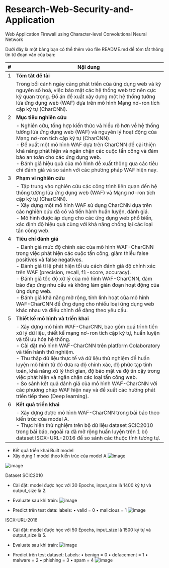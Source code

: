 # Research-Web-Security-and-Application

Web Application Firewall using Character-level Convolutional Neural Network

Dưới đây là một bảng bạn có thể thêm vào file README.md để tóm tắt thông tin từ đoạn văn của bạn:

| **#** | **Nội dung**                              |
|-------|----------------------------------------|
| 1     | **Tóm tắt đề tài**                      |
|       | Trong bối cảnh ngày càng phát triển của ứng dụng web và kỷ nguyên số hoá, việc bảo mật các hệ thống web trở nên cực kỳ quan trọng. Đồ án đề xuất xây dựng một hệ thống tường lửa ứng dụng web (WAF) dựa trên mô hình Mạng nơ-ron tích cập ký tự (CharCNN). |
| 2     | **Mục tiêu nghiên cứu**                 |
|       | - Nghiên cứu, tổng hợp kiến thức và hiểu rõ hơn về hệ thống tường lửa ứng dụng web (WAF) và nguyên lý hoạt động của Mạng nơ-ron tích cập ký tự (CharCNN). <br>- Đề xuất một mô hình WAF dựa trên CharCNN để cải thiện khả năng phát hiện và ngăn chặn các cuộc tấn công và đảm bảo an toàn cho các ứng dụng web. <br>- Đánh giá hiệu quả của mô hình đề xuất thông qua các tiêu chí đánh giá và so sánh với các phương pháp WAF hiện nay. |
| 3     | **Phạm vi nghiên cứu**                   |
|       | - Tập trung vào nghiên cứu các công trình liên quan đến hệ thống tường lửa ứng dụng web (WAF) và Mạng nơ-ron tích cập ký tự (CharCNN). <br>- Xây dựng một mô hình WAF sử dụng CharCNN dựa trên các nghiên cứu đã có và tiến hành huấn luyện, đánh giá. <br>- Mô hình được áp dụng cho các ứng dụng web phổ biến, xác định độ hiệu quả cùng với khả năng chống lại các loại tấn công web. |
| 4     | **Tiêu chí đánh giá**                    |
|       | - Đánh giá mức độ chính xác của mô hình WAF-CharCNN trong việc phát hiện các cuộc tấn công, giảm thiểu false positives và false negatives. <br>- Đánh giá tỉ lệ phát hiện tối ưu cách đánh giá độ chính xác trên WAF (precision, recall, f1-score, accuracy). <br>- Đánh giá tốc độ xử lý của mô hình WAF-CharCNN, đảm bảo đáp ứng nhu cầu và không làm gián đoạn hoạt động của ứng dụng web. <br>- Đánh giá khả năng mở rộng, tính linh hoạt của mô hình WAF-CharCNN để ứng dụng cho nhiều loại ứng dụng web khác nhau và điều chỉnh dễ dàng theo yêu cầu. |
| 5     | **Thiết kế mô hình và triển khai**       |
|       | - Xây dựng mô hình WAF-CharCNN, bao gồm quá trình tiền xử lý dữ liệu, thiết kế mạng nơ-ron tích cập ký tự, huấn luyện và tối ưu hóa hệ thống. <br>- Cài đặt mô hình WAF-CharCNN trên platform Colaboratory và tiến hành thử nghiệm. <br>- Thu thập dữ liệu thực tế và dữ liệu thử nghiệm để huấn luyện mô hình từ đó đưa ra độ chính xác, độ phức tạp tính toán, khả năng xử lý thời gian, độ bảo mật và độ tin cậy trong việc phát hiện và ngăn chặn các loại tấn công web. <br>- So sánh kết quả đánh giá của mô hình WAF-CharCNN với các phương pháp WAF hiện nay và đề xuất các hướng phát triển tiếp theo (Deep learning). |
| 6     | **Kết quả triển khai**                   |
|       | - Xây dựng được mô hình WAF-CharCNN trong bài báo theo kiến trúc của model A. <br>- Thực hiện thử nghiệm trên bộ dữ liệu dataset SCIC2010 trong bài báo, ngoài ra đã mở rộng huấn luyện trên 1 bộ dataset ISCX-URL-2016 để so sánh các thuộc tính tương tự. |






-	Kết quả triển khai 
Built model 
-	Xây dựng 1 model theo kiến trúc của model A 
 ![image](https://github.com/ThangCRND/Research-Web-Security-and-Application/assets/130020047/cda5eb75-bc9b-44e6-8ae2-83f62d80a195)

![image](https://github.com/ThangCRND/Research-Web-Security-and-Application/assets/130020047/d14f8882-d882-4ef7-832f-000f0666e5e5)

 



Dataset SCIC2010
-	Cài đặt: model được học với 30 Epochs, input_size là 1400 ký tự và output_size là 2.

-	Evaluate sau khi train:
 ![image](https://github.com/ThangCRND/Research-Web-Security-and-Application/assets/130020047/a3fc92fd-f963-4073-99ab-11de49fd6c77)


-	Predict trên test data:
labels:
•	valid = 0
•	malicious = 1
 ![image](https://github.com/ThangCRND/Research-Web-Security-and-Application/assets/130020047/f641d212-5146-4c94-a3e8-f82cf50c3970)


ISCX-URL-2016
-	Cài đặt: model được học với 50 Epochs, input_size là 1500 ký tự và output_size là 5.
-	Evaluate sau khi train:
 ![image](https://github.com/ThangCRND/Research-Web-Security-and-Application/assets/130020047/b4f89223-24d5-491c-b288-ea8f61efe1ab)


-	Predict trên test dataset:
Labels:
•	benign = 0
•	defacement = 1
•	malware = 2
•	phishing = 3
•	spam = 4
 ![image](https://github.com/ThangCRND/Research-Web-Security-and-Application/assets/130020047/3591dbe8-9c23-4782-8b18-3db8a6754caf)


